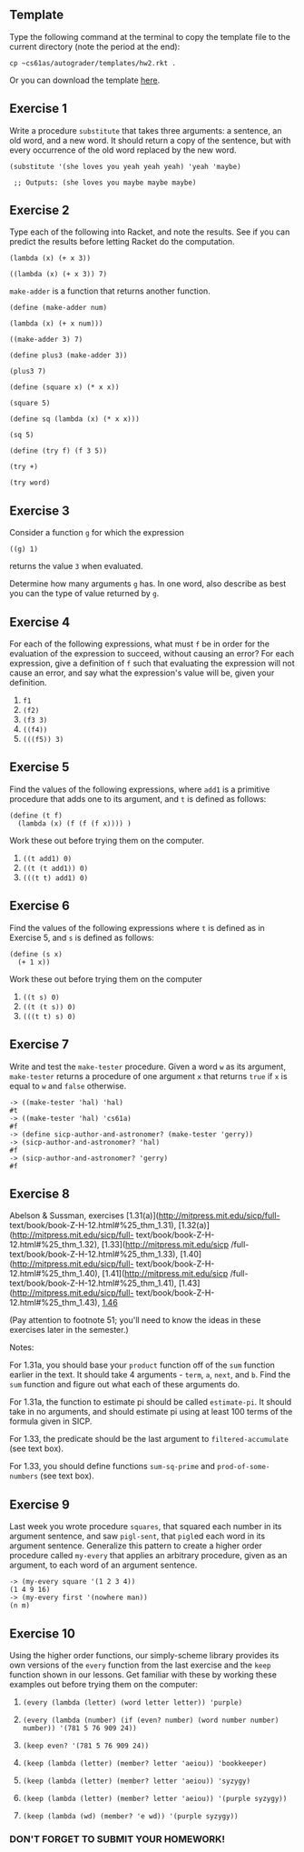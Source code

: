 ## Template

Type the following command at the terminal to copy the template file to the
current directory (note the period at the end):

    
    cp ~cs61as/autograder/templates/hw2.rkt .


Or you can download the template [here](http://inst.eecs.berkeley.edu/~cs61as/templates/hw2.rkt).

## Exercise 1

  
Write a procedure `substitute` that takes three arguments: a sentence, an old
word, and a new word. It should return a copy of the sentence, but with every
occurrence of the old word replaced by the new word.

`(substitute '(she loves you yeah yeah yeah) 'yeah 'maybe)`

` ;; Outputs: (she loves you maybe maybe maybe)`

## Exercise 2

  
Type each of the following into Racket, and note the results. See if you can
predict the results before letting Racket do the computation.

`(lambda (x) (+ x 3)) `

`((lambda (x) (+ x 3)) 7) `

`make-adder` is a function that returns another function.

`(define (make-adder num)`

`(lambda (x) (+ x num))) `

`((make-adder 3) 7)`

`(define plus3 (make-adder 3)) `

`(plus3 7)`

`(define (square x) (* x x)) `

`(square 5)`

`(define sq (lambda (x) (* x x))) `

`(sq 5)`

`(define (try f) (f 3 5)) `

`(try +)`

`(try word)`

## Exercise 3

  
Consider a function `g` for which the expression

`((g) 1) `

returns the value `3` when evaluated.

Determine how many arguments `g` has. In one word, also describe as best you
can the type of value returned by `g`.

## Exercise 4

  
For each of the following expressions, what must `f` be in order for the
evaluation of the expression to succeed, without causing an error? For each
expression, give a definition of `f` such that evaluating the expression will
not cause an error, and say what the expression's value will be, given your
definition.

  1. `f1`
  2. `(f2)`
  3. `(f3 3)`
  4. `((f4))`
  5. `(((f5)) 3)`

## Exercise 5

Find the values of the following expressions, where `add1` is a primitive procedure that adds one to its argument, and `t` is defined as follows:

    (define (t f)
      (lambda (x) (f (f (f x)))) )

Work these out before trying them on the computer.

  1. `((t add1) 0)`
  2. `((t (t add1)) 0)`
  3. `(((t t) add1) 0)`

## Exercise 6

  
Find the values of the following expressions where `t` is defined as in
Exercise 5, and `s` is defined as follows:

    (define (s x)
      (+ 1 x))

Work these out before trying them on the computer

  1. `((t s) 0) `
  2. `((t (t s)) 0) `
  3. `(((t t) s) 0)`

## Exercise 7

  
Write and test the `make-tester` procedure. Given a word `w` as its argument,
`make-tester` returns a procedure of one argument `x` that returns `true` if
`x` is equal to `w` and `false` otherwise.

    -> ((make-tester 'hal) 'hal)
    #t
    -> ((make-tester 'hal) 'cs61a)
    #f
    -> (define sicp-author-and-astronomer? (make-tester 'gerry))
    -> (sicp-author-and-astronomer? 'hal)
    #f
    -> (sicp-author-and-astronomer? 'gerry)
    #f

## Exercise 8

  
Abelson & Sussman, exercises [1.31(a)](http://mitpress.mit.edu/sicp/full-
text/book/book-Z-H-12.html#%25_thm_1.31),
[1.32(a)](http://mitpress.mit.edu/sicp/full-
text/book/book-Z-H-12.html#%25_thm_1.32), [1.33](http://mitpress.mit.edu/sicp
/full-text/book/book-Z-H-12.html#%25_thm_1.33),
[1.40](http://mitpress.mit.edu/sicp/full-
text/book/book-Z-H-12.html#%25_thm_1.40), [1.41](http://mitpress.mit.edu/sicp
/full-text/book/book-Z-H-12.html#%25_thm_1.41),
[1.43](http://mitpress.mit.edu/sicp/full-
text/book/book-Z-H-12.html#%25_thm_1.43), [1.46](http://mitpress.mit.edu/sicp/full-text/book/book-Z-H-12.html#%25_thm_1.46)

(Pay attention to footnote 51; you'll need to know the ideas in these
exercises later in the semester.)

Notes:

For 1.31a, you should base your `product` function off of the `sum` function
earlier in the text. It should take 4 arguments - `term`, `a`, `next`, and
`b`. Find the `sum` function and figure out what each of these arguments do.

For 1.31a, the function to estimate pi should be called `estimate-pi`. It
should take in no arguments, and should estimate pi using at least 100 terms
of the formula given in SICP.

For 1.33, the predicate should be the last argument to `filtered-accumulate`
(see text box).

For 1.33, you should define functions `sum-sq-prime` and `prod-of-some-
numbers` (see text box).

## Exercise 9

  
Last week you wrote procedure `squares`, that squared each number in its
argument sentence, and saw `pigl-sent`, that `pigl`ed each word in its argument
sentence. Generalize this pattern to create a higher order procedure called
`my-every` that applies an arbitrary procedure, given as an argument, to each word of an argument sentence.

    -> (my-every square '(1 2 3 4))
    (1 4 9 16)
    -> (my-every first '(nowhere man))
    (n m)


## Exercise 10

  
Using the higher order functions, our simply-scheme library provides its own versions of the `every` function from the last exercise and the `keep` function shown in our lessons. Get familiar with these by working these examples out before trying them on the computer:

  1. `(every (lambda (letter) (word letter letter)) 'purple) `
  2. `(every (lambda (number) (if (even? number) (word number number) number)) '(781 5 76 909 24)) `

  3. `(keep even? '(781 5 76 909 24)) `
  4. `(keep (lambda (letter) (member? letter 'aeiou)) 'bookkeeper) `
  5. `(keep (lambda (letter) (member? letter 'aeiou)) 'syzygy) `
  6. `(keep (lambda (letter) (member? letter 'aeiou)) '(purple syzygy)) `
  7. `(keep (lambda (wd) (member? 'e wd)) '(purple syzygy))`



### **DON'T FORGET TO SUBMIT YOUR HOMEWORK!**

